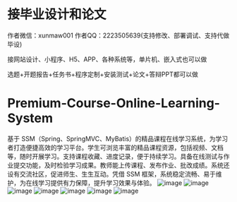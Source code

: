 # 接毕业设计和论文
作者微信：xunmaw001  作者QQ：2223505639(支持修改、部署调试、支持代做毕设)

接网站设计、小程序、H5、APP、各种系统等，单片机、嵌入式也可以做

选题+开题报告+任务书+程序定制+安装测试+论文+答辩PPT都可以做
# Premium-Course-Online-Learning-System
基于 SSM（Spring、SpringMVC、MyBatis）的精品课程在线学习系统，为学习者打造便捷高效的学习平台。学生可浏览丰富的精品课程资源，包括视频、文档等，随时开展学习。支持课程收藏、进度记录，便于持续学习。具备在线测试与作业提交功能，及时检验学习成果。教师能上传课程、发布作业、批改成绩。系统还设有交流社区，促进师生、生生互动。凭借 SSM 框架，系统稳定流畅、易于维护，为在线学习提供有力保障，提升学习效果与体验。 
![image](https://github.com/user-attachments/assets/c1161ed0-f845-4835-8181-a4a84c048b44)
![image](https://github.com/user-attachments/assets/62335e42-dd98-414b-b39a-30330291a77b)
![image](https://github.com/user-attachments/assets/cc788bca-658c-432d-ae72-227158f7c76a)
![image](https://github.com/user-attachments/assets/c2064289-e513-479c-b605-7c3ef5bee775)
![image](https://github.com/user-attachments/assets/e49bfa5d-19c1-403c-9a7c-b388f099e865)
![image](https://github.com/user-attachments/assets/a267e075-e38b-4560-b3a5-5675e14879e8)
![image](https://github.com/user-attachments/assets/4a8e81e2-86a5-4481-a4dc-b1748849cce0)
